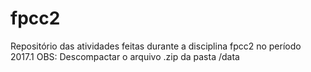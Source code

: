 # fpcc2
Repositório das atividades feitas durante a disciplina fpcc2 no período 2017.1
OBS: Descompactar o arquivo .zip da pasta /data
